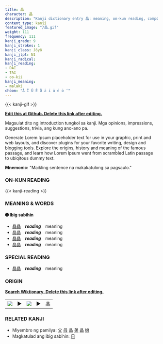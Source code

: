 ```yaml
---
title: 晶
character: 晶
description: "Kanji dictionary entry 晶: meaning, on-kun reading, compounds, origin, related kanji"
content_type: kanji
featured_image: "/晶.gif"
weight: 111
frequency: 111
kanji_grade: 9
kanji_strokes: 1
kanji_class: Jōyō
kanji_jlpt: N1
kanji_radical: 
kanji_reading: 
- DAI
- TAI
- oo-kii
kanji_meaning:
- malaki
chōon: "Ā Ī Ū Ē Ō ā ī ū ē ō ’"
---
```

[//]: # (Don't edit the line below. Kanji animated GIF code is automatically generated.)
{{< kanji-gif >}}

[//]: # (Edit below this line.)

**[Edit this at Github. Delete this link after editing.](https://github.com/tim0g/tim/tree/main/content/kanji/晶/index.md)**

Magsulat dito ng introduction tungkol sa kanji. Mga opinions, impressions, suggestions, trivia, ang kung ano-ano pa.

Generate Lorem Ipsum placeholder text for use in your graphic, print and web layouts, and discover plugins for your favorite writing, design and blogging tools. Explore the origins, history and meaning of the famous passage, and learn how Lorem Ipsum went from scrambled Latin passage to ubiqitous dummy text.
 
**Mnemonic:** "Maikling sentence na makakatulong sa pagsaulo."

### ON-KUN READING

[//]: # (Don't edit the line below. ON-KUN READING code is automatically generated.)
{{< kanji-reading >}}

### MEANING & WORDS

#### ➊ **Ibig sabihin**
  - [晶](../晶)[晶](../晶)　***reading***　meaning
  - [晶](../晶)[晶](../晶)　***reading***　meaning
  - [晶](../晶)[晶](../晶)　***reading***　meaning
  - [晶](../晶)[晶](../晶)　***reading***　meaning

### SPECIAL READING
  - [晶](../晶)[晶](../晶)　***reading***　meaning

### ORIGIN

**[Search Wiktionary. Delete this link after editing.](https://wiktionary.org/wiki/晶)**
<table class="kanji-table"><tr><td>
<img src="60px-晶-bronze.svg.png">
</td><td>▶</td><td>
<img src="60px-晶-oracle.svg.png">
</td><td>▶</td>
<td class="kanji-origin">晶</td>
</tr></table>

### RELATED KANJI
- Miyembro ng pamilya: [父](../父) [母](../母) [晶](../晶) [弟](../弟) [晶](../晶) [娘](../娘)
- Magkatulad ang ibig sabihin: [日](../日)

